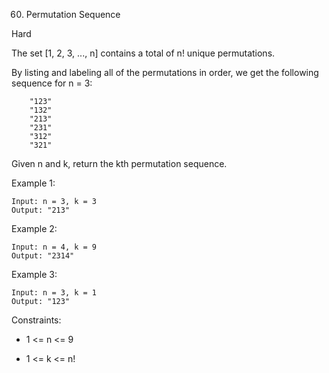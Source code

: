 60. Permutation Sequence 
    
Hard

The set [1, 2, 3, ..., n] contains a total of n! unique permutations.

By listing and labeling all of the permutations in order, we get the following sequence for n = 3:
```
    "123"
    "132"
    "213"
    "231"
    "312"
    "321"    
```

Given n and k, return the kth permutation sequence.

Example 1:
```
Input: n = 3, k = 3
Output: "213"
```
Example 2:
```
Input: n = 4, k = 9
Output: "2314"
```
Example 3:
```
Input: n = 3, k = 1
Output: "123"
```

Constraints:

* 1 <= n <= 9 
  
* 1 <= k <= n!

